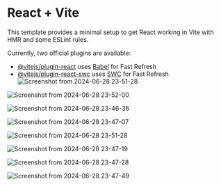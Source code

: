 # React + Vite

This template provides a minimal setup to get React working in Vite with HMR and some ESLint rules.

Currently, two official plugins are available:

- [@vitejs/plugin-react](https://github.com/vitejs/vite-plugin-react/blob/main/packages/plugin-react/README.md) uses [Babel](https://babeljs.io/) for Fast Refresh
- [@vitejs/plugin-react-swc](https://github.com/vitejs/vite-plugin-react-swc) uses [SWC](https://swc.rs/) for Fast Refresh
![Screenshot from 2024-06-28 23-51-28](https://github.com/Sandhya015/MERN-STACK/assets/144054124/7d712087-2a4f-42da-8fca-42da9a0d0a93)

![Screenshot from 2024-06-28 23-52-00](https://github.com/Sandhya015/MERN-STACK/assets/144054124/bd2c66a1-798f-457e-b2ef-17c47f026042)

![Screenshot from 2024-06-28 23-46-36](https://github.com/Sandhya015/MERN-STACK/assets/144054124/ee15122f-8b44-4fda-95ff-62866d3bb759)

![Screenshot from 2024-06-28 23-47-07](https://github.com/Sandhya015/MERN-STACK/assets/144054124/a684d1d5-ddee-4762-b6fd-ee8bad78b2a9)

![Screenshot from 2024-06-28 23-51-28](https://github.com/Sandhya015/MERN-STACK/assets/144054124/c99852c2-d5bd-42bc-abda-a0c450261243)

![Screenshot from 2024-06-28 23-47-19](https://github.com/Sandhya015/MERN-STACK/assets/144054124/a5e2c8fe-17f3-4675-af9e-713528f76061)

![Screenshot from 2024-06-28 23-47-28](https://github.com/Sandhya015/MERN-STACK/assets/144054124/ee24d3d5-a661-47cb-9c65-b85543e68aa3)

![Screenshot from 2024-06-28 23-47-49](https://github.com/Sandhya015/MERN-STACK/assets/144054124/46397cb3-af29-4311-9281-9f842370cb1f)
